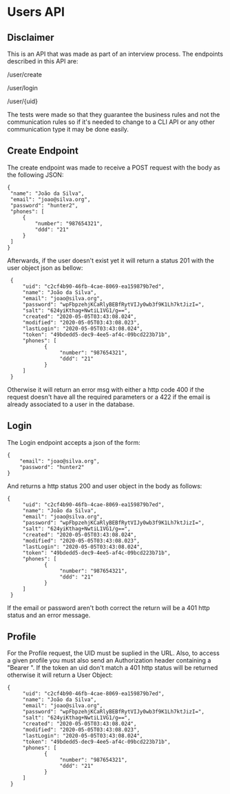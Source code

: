 # Users API
## Disclaimer
This is an API that was made as part of an interview process. The endpoints described in this API are:

/user/create

/user/login

/user/{uid}

The tests were made so that they guarantee the business rules and not the communication rules so if it's needed to change to a CLI API or any other communication type it may be done easily.

## Create Endpoint
The create endpoint was made to receive a POST request with the body as the following JSON:

    {
     "name": "João da Silva",
     "email": "joao@silva.org",
     "password": "hunter2",
     "phones": [
         {
             "number": "987654321",
             "ddd": "21"
         }
     ]
    }
 
 Afterwards, if the user doesn't exist yet it will return a status 201 with the user object json as bellow:
 
     {
         "uid": "c2cf4b90-46fb-4cae-8069-ea159879b7ed",
         "name": "João da Silva",
         "email": "joao@silva.org",
         "password": "wpFbpzehjKCaRlyBEBfRytVIJy0wb3f9K1Lh7ktJizI=",
         "salt": "624yiKthag+NwtiL1VG1/g==",
         "created": "2020-05-05T03:43:08.024",
         "modified": "2020-05-05T03:43:08.023",
         "lastLogin": "2020-05-05T03:43:08.024",
         "token": "49bdedd5-dec9-4ee5-af4c-09bcd223b71b",
         "phones": [
                {
                     "number": "987654321",
                     "ddd": "21"
                }
         ]
     }
Otherwise it will return an error msg with either a http code 400 if the request doesn't have all the required parameters or a 422 if the email is already associated to a user in the database.

## Login
The Login endpoint accepts a json of the form:

    {
        "email": "joao@silva.org",
        "password": "hunter2"
    }
 
And returns a http status 200 and user object in the body as follows:

    {
         "uid": "c2cf4b90-46fb-4cae-8069-ea159879b7ed",
         "name": "João da Silva",
         "email": "joao@silva.org",
         "password": "wpFbpzehjKCaRlyBEBfRytVIJy0wb3f9K1Lh7ktJizI=",
         "salt": "624yiKthag+NwtiL1VG1/g==",
         "created": "2020-05-05T03:43:08.024",
         "modified": "2020-05-05T03:43:08.023",
         "lastLogin": "2020-05-05T03:43:08.024",
         "token": "49bdedd5-dec9-4ee5-af4c-09bcd223b71b",
         "phones": [
                {
                     "number": "987654321",
                     "ddd": "21"
                }
         ]
     }

If the email or password aren't both correct the return will be a 401 http status and an error message. 

## Profile
For the Profile request, the UID must be suplied in the URL. Also, to access a given profile you must also send an Authorization header containing a "Bearer <token>". If the token an uid don't match a 401 http status will be returned otherwise it will return a User Object:

    {
         "uid": "c2cf4b90-46fb-4cae-8069-ea159879b7ed",
         "name": "João da Silva",
         "email": "joao@silva.org",
         "password": "wpFbpzehjKCaRlyBEBfRytVIJy0wb3f9K1Lh7ktJizI=",
         "salt": "624yiKthag+NwtiL1VG1/g==",
         "created": "2020-05-05T03:43:08.024",
         "modified": "2020-05-05T03:43:08.023",
         "lastLogin": "2020-05-05T03:43:08.024",
         "token": "49bdedd5-dec9-4ee5-af4c-09bcd223b71b",
         "phones": [
                {
                     "number": "987654321",
                     "ddd": "21"
                }
         ]
     }
